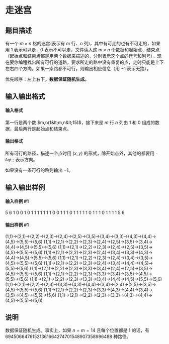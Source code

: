
# 走迷宫
## 题目描述
有一个 $m\times n$ 格的迷宫(表示有 $m$ 行、$n$ 列)，其中有可走的也有不可走的，如果用 $1$ 表示可以走，$0$ 表示不可以走，文件读入这 $m\times n$ 个数据和起始点、结束点（起始点和结束点都是用两个数据来描述的，分别表示这个点的行号和列号）。现在要你编程找出所有可行的道路，要求所走的路中没有重复的点，走时只能是上下左右四个方向。如果一条路都不可行，则输出相应信息（用 $-1$ 表示无路）。

优先顺序：左上右下。**数据保证随机生成。**

## 输入输出格式
#### 输入格式

第一行是两个数 $m,n(1&lt;m,n&lt;15)$，接下来是 $m$ 行 $n$ 列由 $1$ 和 $0$ 组成的数据，最后两行是起始点和结束点。

#### 输出格式

所有可行的路径，描述一个点时用 $(x,y)$ 的形式，除开始点外，其他的都要用 `-&gt;` 表示方向。

如果没有一条可行的路则输出 $-1$。

## 输入输出样例
#### 输入样例 #1
5 6
1 0 0 1 0 1
1 1 1 1 1 1
0 0 1 1 1 0
1 1 1 1 1 0
1 1 1 0 1 1
1 1
5 6
#### 输出样例 #1
(1,1)-&gt;(2,1)-&gt;(2,2)-&gt;(2,3)-&gt;(2,4)-&gt;(2,5)-&gt;(3,5)-&gt;(3,4)-&gt;(3,3)-&gt;(4,3)-&gt;(4,4)-&gt;(4,5)-&gt;(5,5)-&gt;(5,6)
(1,1)-&gt;(2,1)-&gt;(2,2)-&gt;(2,3)-&gt;(2,4)-&gt;(2,5)-&gt;(3,5)-&gt;(3,4)-&gt;(4,4)-&gt;(4,5)-&gt;(5,5)-&gt;(5,6)
(1,1)-&gt;(2,1)-&gt;(2,2)-&gt;(2,3)-&gt;(2,4)-&gt;(2,5)-&gt;(3,5)-&gt;(4,5)-&gt;(5,5)-&gt;(5,6)
(1,1)-&gt;(2,1)-&gt;(2,2)-&gt;(2,3)-&gt;(2,4)-&gt;(3,4)-&gt;(3,3)-&gt;(4,3)-&gt;(4,4)-&gt;(4,5)-&gt;(5,5)-&gt;(5,6)
(1,1)-&gt;(2,1)-&gt;(2,2)-&gt;(2,3)-&gt;(2,4)-&gt;(3,4)-&gt;(3,5)-&gt;(4,5)-&gt;(5,5)-&gt;(5,6)
(1,1)-&gt;(2,1)-&gt;(2,2)-&gt;(2,3)-&gt;(2,4)-&gt;(3,4)-&gt;(4,4)-&gt;(4,5)-&gt;(5,5)-&gt;(5,6)
(1,1)-&gt;(2,1)-&gt;(2,2)-&gt;(2,3)-&gt;(3,3)-&gt;(3,4)-&gt;(2,4)-&gt;(2,5)-&gt;(3,5)-&gt;(4,5)-&gt;(5,5)-&gt;(5,6)
(1,1)-&gt;(2,1)-&gt;(2,2)-&gt;(2,3)-&gt;(3,3)-&gt;(3,4)-&gt;(3,5)-&gt;(4,5)-&gt;(5,5)-&gt;(5,6)
(1,1)-&gt;(2,1)-&gt;(2,2)-&gt;(2,3)-&gt;(3,3)-&gt;(3,4)-&gt;(4,4)-&gt;(4,5)-&gt;(5,5)-&gt;(5,6)
(1,1)-&gt;(2,1)-&gt;(2,2)-&gt;(2,3)-&gt;(3,3)-&gt;(4,3)-&gt;(4,4)-&gt;(3,4)-&gt;(2,4)-&gt;(2,5)-&gt;(3,5)-&gt;(4,5)-&gt;(5,5)-&gt;(5,6)
(1,1)-&gt;(2,1)-&gt;(2,2)-&gt;(2,3)-&gt;(3,3)-&gt;(4,3)-&gt;(4,4)-&gt;(3,4)-&gt;(3,5)-&gt;(4,5)-&gt;(5,5)-&gt;(5,6)
(1,1)-&gt;(2,1)-&gt;(2,2)-&gt;(2,3)-&gt;(3,3)-&gt;(4,3)-&gt;(4,4)-&gt;(4,5)-&gt;(5,5)-&gt;(5,6)
## 说明
数据保证随机生成。事实上，如果 $n=m=14$ 且每个位置都是 $1$ 的话，有 $69450664761521361664274701548907358996488$ 种路径。

